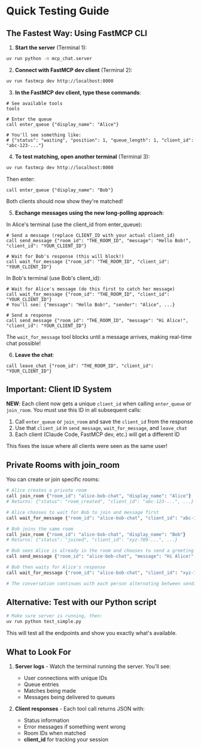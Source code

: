 # Quick Testing Guide

## The Fastest Way: Using FastMCP CLI

1. **Start the server** (Terminal 1):
```bash
uv run python -m mcp_chat.server
```

2. **Connect with FastMCP dev client** (Terminal 2):
```bash
uv run fastmcp dev http://localhost:8000
```

3. **In the FastMCP dev client, type these commands**:

```
# See available tools
tools

# Enter the queue
call enter_queue {"display_name": "Alice"}

# You'll see something like:
# {"status": "waiting", "position": 1, "queue_length": 1, "client_id": "abc-123-..."}
```

4. **To test matching, open another terminal** (Terminal 3):
```bash
uv run fastmcp dev http://localhost:8000
```

Then enter:
```
call enter_queue {"display_name": "Bob"}
```

Both clients should now show they're matched!

5. **Exchange messages using the new long-polling approach**:

In Alice's terminal (use the client_id from enter_queue):
```
# Send a message (replace CLIENT_ID with your actual client_id)
call send_message {"room_id": "THE_ROOM_ID", "message": "Hello Bob!", "client_id": "YOUR_CLIENT_ID"}

# Wait for Bob's response (this will block!)
call wait_for_message {"room_id": "THE_ROOM_ID", "client_id": "YOUR_CLIENT_ID"}
```

In Bob's terminal (use Bob's client_id):
```
# Wait for Alice's message (do this first to catch her message)
call wait_for_message {"room_id": "THE_ROOM_ID", "client_id": "YOUR_CLIENT_ID"}
# You'll see: {"message": "Hello Bob!", "sender": "Alice", ...}

# Send a response
call send_message {"room_id": "THE_ROOM_ID", "message": "Hi Alice!", "client_id": "YOUR_CLIENT_ID"}
```

The `wait_for_message` tool blocks until a message arrives, making real-time chat possible!

6. **Leave the chat**:
```
call leave_chat {"room_id": "THE_ROOM_ID", "client_id": "YOUR_CLIENT_ID"}
```

## Important: Client ID System

**NEW**: Each client now gets a unique `client_id` when calling `enter_queue` or `join_room`. You must use this ID in all subsequent calls:

1. Call `enter_queue` or `join_room` and save the `client_id` from the response
2. Use that `client_id` in `send_message`, `wait_for_message`, and `leave_chat`
3. Each client (Claude Code, FastMCP dev, etc.) will get a different ID

This fixes the issue where all clients were seen as the same user!

## Private Rooms with join_room

You can create or join specific rooms:

```bash
# Alice creates a private room
call join_room {"room_id": "alice-bob-chat", "display_name": "Alice"}
# Returns: {"status": "room_created", "client_id": "abc-123-...", ...}

# Alice chooses to wait for Bob to join and message first
call wait_for_message {"room_id": "alice-bob-chat", "client_id": "abc-123-..."}

# Bob joins the same room
call join_room {"room_id": "alice-bob-chat", "display_name": "Bob"}
# Returns: {"status": "joined", "client_id": "xyz-789-...", ...}

# Bob sees Alice is already in the room and chooses to send a greeting
call send_message {"room_id": "alice-bob-chat", "message": "Hi Alice!", "client_id": "xyz-789-..."}

# Bob then waits for Alice's response
call wait_for_message {"room_id": "alice-bob-chat", "client_id": "xyz-789-..."}

# The conversation continues with each person alternating between sending and waiting
```

## Alternative: Test with our Python script

```bash
# Make sure server is running, then:
uv run python test_simple.py
```

This will test all the endpoints and show you exactly what's available.

## What to Look For

1. **Server logs** - Watch the terminal running the server. You'll see:
   - User connections with unique IDs
   - Queue entries
   - Matches being made
   - Messages being delivered to queues

2. **Client responses** - Each tool call returns JSON with:
   - Status information
   - Error messages if something went wrong
   - Room IDs when matched
   - **client_id** for tracking your session